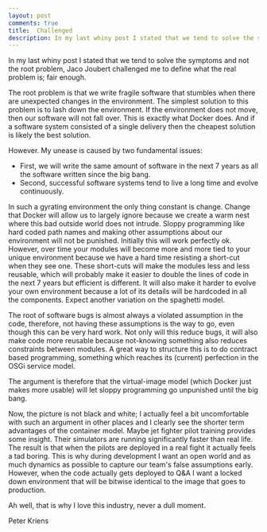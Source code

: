 ```yaml
---
layout: post
comments: true
title:  Challenged
description: In my last whiny post I stated that we tend to solve the symptoms and not the root problem, Jaco Joubert challenged me to define what the real ...
---
```


In my last whiny post I stated that we tend to solve the symptoms and not the root problem, Jaco Joubert challenged me to define what the real problem is; fair enough.

The root problem is that we write fragile software that stumbles when there are unexpected changes in the environment. The simplest solution to this problem is to lash down the environment. If the environment does not move, then our software will not fall over. This is exactly what Docker does. And if a software system consisted of a single delivery then the cheapest solution is likely the best solution. 

However. My unease is caused by two fundamental issues: 

* First, we will write the same amount of software in the next 7 years as all the software written since the big bang. 
* Second, successful software systems tend to live a long time and evolve continuously. 

In such a gyrating environment the only thing constant is change. Change that Docker will allow us to largely ignore because we create a warm nest where this bad outside world does not intrude. Sloppy programming like hard coded path names and making other assumptions about our environment will not be punished. Initially this will work perfectly ok. However, over time your modules will become more and more tied to your unique environment because we have a hard time resisting a short-cut when they see one. These short-cuts will make the modules less and less reusable, which will probably make it easier to double the lines of code in the next 7 years but efficient is different. It will also make it harder to evolve your own environment because a lot of its details will be hardcoded in all the components. Expect another variation on the spaghetti model.

The root of software bugs is almost always a violated assumption in the code, therefore, not having these assumptions is the way to go, even though this can be very hard work. Not only will this reduce bugs, it will also make code more reusable because not-knowing something also reduces constraints between modules. A great way to structure this is to do contract based programming, something which reaches its (current) perfection in the OSGi service model. 

The argument is therefore that the virtual-image model (which Docker just makes more usable) will let sloppy programming go unpunished until the big bang.

Now, the picture is not black and white; I actually feel a bit uncomfortable with such an argument in other places and I clearly see the shorter term advantages of the container model. Maybe jet fighter pilot training provides some insight. Their simulators are running significantly faster than real life. The result is that when the pilots are deployed in a real fight it actually feels a tad boring. This is why during development I want an open world and as much dynamics as possible to capture our team's false assumptions early. However, when the code actually gets deployed to Q&amp;A I want a locked down environment that will be bitwise identical to the image that goes to production.

Ah well, that is why I love this industry, never a dull moment.

Peter Kriens












